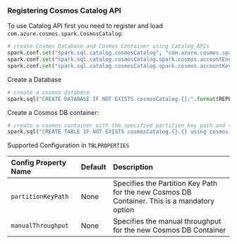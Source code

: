 ### Registering Cosmos Catalog API

To use Catalog API first you need to register and load `com.azure.cosmos.spark.CosmosCatalog`: 
```python
# create Cosmos Database and Cosmos Container using Catalog APIs
spark.conf.set("spark.sql.catalog.cosmosCatalog", "com.azure.cosmos.spark.CosmosCatalog")
spark.conf.set("spark.sql.catalog.cosmosCatalog.spark.cosmos.accountEndpoint", REPLACEME)
spark.conf.set("spark.sql.catalog.cosmosCatalog.spark.cosmos.accountKey", REPLACEME)
```

Create a Database
```python
# create a cosmos database
spark.sql("CREATE DATABASE IF NOT EXISTS cosmosCatalog.{};".format(REPLACEME))
```

Create a Cosmos DB container:
```python
# create a cosmos container with the specified partition key path and throughput
spark.sql("CREATE TABLE IF NOT EXISTS cosmosCatalog.{}.{} using cosmos.items TBLPROPERTIES(partitionKeyPath = '/id', manualThroughput = '1100')".format(REPLACEME, REPLACEME))
```

Supported Configuration in `TBLPROPERTIES`

| Config Property Name      | Default | Description |
| :---        |    :----   |         :--- | 
| `partitionKeyPath`     | None    | Specifies the Partition Key Path for the new Cosmos DB Container. This is a mandatory option|
| `manualThroughput`     | None    | Specifies the manual throughput for the new Cosmos DB Container |  |



